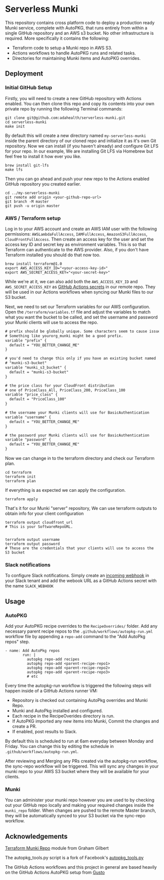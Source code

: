 # Serverless Munki

This repository contains cross platform code to deploy a production ready Munki service, complete with AutoPKG, that runs entirely from within a single GitHub repository and an AWS s3 bucket. No other infrastructure is required. More specifically it contains the following:

- Terraform code to setup a Munki repo in AWS S3.
- Actions workflows to handle AutoPKG runs and related tasks.
- Directories for maintaining Munki items and AutoPKG overrides.


## Deployment

### Initial GitHub Setup

Firstly, you will need to create a new GitHub repository with Actions enabled. You can then clone this repo and copy its contents into your own private repo by running the following Terminal commands:

```
git clone git@github.com:adahealth/serverless-munki.git
cd serverless-munki
make init
```

By default this will create a new directory named `my-serverless-munki` inside the parent directory of our cloned repo and initialize it as it's own Git repository. Now we can install (if you haven't already) and configure Git LFS for your repo. In our example, We are installing Git LFS via Homebrew but feel free to install it how ever you like.

```
brew install git-lfs
make lfs
```

Then you can go ahead and push your new repo to the Actions enabled GitHub repository you created earlier.

```
cd ../my-serverless-munki
git remote add origin <your-github-repo-url>
git branch -M master
git push -u origin master
```

### AWS / Terraform setup

Log in to your AWS account and create an AWS IAM user with the following permissions: `AWSLambdaFullAccess`, `IAMFullAccess`, `AmazonS3FullAccess`, `CloudFrontFullAccess`. Then create an access key for the user and set the access key ID and secret key as environment variables. This is so that Terraform can authenticate to the AWS provider. Also, if you don't have Terraform installed you should do that now too.

```
brew install terraform@1.0
export AWS_ACCESS_KEY_ID="<your-access-key-id>"
export AWS_SECRET_ACCESS_KEY="<your-secret-key>"
```

While we're at it, we can also add both the `AWS_ACCESS_KEY_ID` and `AWS_SECRET_ACCESS_KEY` as [GitHub Actions secrets](https://docs.github.com/en/actions/security-guides/encrypted-secrets#creating-encrypted-secrets-for-a-repository) in our remote repo. They will be used in our Actions workflows when syncing our Munki files to our S3 bucket.

Next, we need to set our Terraform variables for our AWS configuration. Open the `/terraform/variables.tf` file and adjust the variables to match what you want the bucket to be called, and set the username and password your Munki clients will use to access the repo.

```xml
# prefix should be globally unique. Some characters seem to cause issues;
# Something like yourorg_munki might be a good prefix.
variable "prefix" {
  default = "YOU_BETTER_CHANGE_ME"
}

# you'd need to change this only if you have an existing bucket named
# "munki-s3-bucket"
variable "munki_s3_bucket" {
  default = "munki-s3-bucket"
}

# the price class for your CloudFront distribution
# one of PriceClass_All, PriceClass_200, PriceClass_100
variable "price_class" {
  default = "PriceClass_100"
}

# the username your Munki clients will use for BasicAuthentication
variable "username" {
  default = "YOU_BETTER_CHANGE_ME"
}

# the password your Munki clients will use for BasicAuthentication
variable "password" {
  default = "YOU_BETTER_CHANGE_ME"
}
```

Now we can change in to the terraform directory and check our Terraform plan.

```
cd terraform
terraform init
terraform plan
```

If everything is as expected we can apply the configuration.

```
terraform apply
```

That's it for our Munki "server" repository, We can use terraform outputs to obtain info for your client configuration

```
terraform output cloudfront_url 
# This is your SoftwareRepoURL.


terraform output username       
terraform output password  
# These are the credentials that your clients will use to access the S3 bucket
```

### Slack notifications

To configure Slack notifications. Simply create an [incoming webhook](https://slack.com/intl/en-de/help/articles/115005265063-Incoming-webhooks-for-Slack) in your Slack tenant and add the webook URL as a GitHub Actions secret with the name `SLACK_WEBHOOK`

## Usage

### AutoPKG

Add your AutoPKG recipe overrides to the `RecipeOverrides/` folder. Add any necessary parent recipe repos to the `.github/workflows/autopkg-run.yml` workflow file by appending a `repo-add` command to the "Add AutoPkg repos" step.

```
- name: Add AutoPkg repos
        run: | 
          autopkg repo-add recipes
          autopkg repo-add <parent-recipe-repo1>
          autopkg repo-add <parent-recipe-repo2>
          autopkg repo-add <parent-recipe-repo3>
          # etc
```

Every time the autopkg-run workflow is triggered the following steps will happen inside of a GitHub Actions runner VM:

  - Repository is checked out containing AutoPkg overrides and Munki Repo.
  - Munki and AutoPkg installed and configured.
  - Each recipe in the RecipeOverides directory is run.
  - If AutoPKG imported any new items into Munki, Commit the changes and create a PR.
  - If enabled, post results to Slack.

By default this is scheduled to run at 6am everyday between Monday and Friday. You can change this by editing the schedule in `.github/workflows/autopkg-run.yml`.

After reviewing and Merging any PRs created via the autopkg-run workflow, the sync-repo workflow will be triggered. This will sync any changes in your munki repo to your AWS S3 bucket where they will be available for your clients.

### Munki

You can administer your munki repo however you are used to by checking out your GitHub repo locally and making your required changes inside the `munki_repo` folder. When changes are pushed to the remote Master branch, they will be automatically synced to your S3 bucket via the sync-repo workflow.

## Acknowledgements

[Terraform Munki Repo](https://github.com/grahamgilbert/terraform-aws-munki-repo) module from Graham Gilbert

The autopkg_tools.py script is a fork of Facebook's [autopkg_tools.py](https://github.com/facebook/IT-CPE/blob/main/legacy/autopkg_tools/autopkg_tools.py)

The GitHub Actions workflows and this project in general are based heavily on the GitHub Actions AutoPKG setup from [Gusto](https://github.com/Gusto/it-cpe-opensource/tree/main/autopkg)